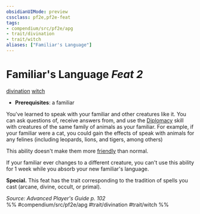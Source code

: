 ```yaml
---
obsidianUIMode: preview
cssclass: pf2e,pf2e-feat
tags:
- compendium/src/pf2e/apg
- trait/divination
- trait/witch
aliases: ["Familiar's Language"]
---
```

# Familiar's Language  *Feat 2*  
[divination](rules/traits/divination.md)  [witch](rules/traits/witch-apg.md)  

- **Prerequisites**: a familiar

You've learned to speak with your familiar and other creatures like it. You can ask questions of, receive answers from, and use the [Diplomacy](compendium/skills.md#Diplomacy) skill with creatures of the same family of animals as your familiar. For example, if your familiar were a cat, you could gain the effects of speak with animals for any felines (including leopards, lions, and tigers, among others)

This ability doesn't make them more [friendly](rules/conditions.md#Friendly) than normal.

If your familiar ever changes to a different creature, you can't use this ability for 1 week while you absorb your new familiar's language.

**Special.** This feat has the trait corresponding to the tradition of spells you cast (arcane, divine, occult, or primal).

*Source: Advanced Player's Guide p. 102*  
%% #compendium/src/pf2e/apg #trait/divination #trait/witch %%